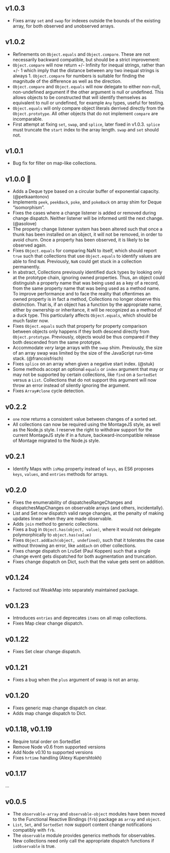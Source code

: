 
## v1.0.3

-   Fixes array `set` and `swap` for indexes outside the bounds of the existing
    array, for both observed and unobserved arrays.

## v1.0.2

-   Refinements on `Object.equals` and `Object.compare`. These are not
    necessarily backward compatible, but should be a strict improvement:
-   `Object.compare` will now return +/- Infinity for inequal strings,
    rather than +/- 1 which imply that the distance between any two inequal
    strings is always 1. `Object.compare` for numbers is suitable for finding
    the magnitude of the difference as well as the direction.
-   `Object.compare` and `Object.equals` will now delegate to either non-null,
    non-undefined argument if the other argument is null or undefined.
    This allows objects to be constructed that will identify themselves
    as equivalent to null or undefined, for example `Any` types, useful for
    testing.
-   `Object.equals` will only compare object literals derrived directly from the
    `Object.prototype`. All other objects that do not implement `compare` are
    incomparable.
-   First attempt at fixing `set`, `swap`, and `splice`, later fixed in v1.0.3.
    `splice` must truncate the `start` index to the array length. `swap` and
    `set` should not.

## v1.0.1

-   Bug fix for filter on map-like collections.

## v1.0.0 :cake:

-   Adds a Deque type based on a circular buffer of exponential
    capacity.  (@petkaantonov)
-   Implements `peek`, `peekBack`, `poke`, and `pokeBack` on array
    shim for Deque “isomorphism”.
-   Fixes the cases where a change listener is added or removed during
    change dispatch. Neither listener will be informed until the next
    change. (@asolove)
-   The property change listener system has been altered such that
    once a thunk has been installed on an object, it will not be
    removed, in order to avoid churn. Once a property has been
    observed, it is likely to be observed again.
-   Fixes `Object.equals` for comparing NaN to itself, which should
    report `true` such that collections that use `Object.equals` to
    identify values are able to find `NaN`. Previously, `NaN` could
    get stuck in a collection permanently.
-   In abstract, Collections previously identified duck types by
    looking only at the prototype chain, ignoring owned properties.
    Thus, an object could distinguish a property name that was being
    used as a key of a record, from the same property name that was
    being used as a method name. To improve performance and to face
    the reality that oftentimes an owned property is in fact a method,
    Collections no longer observe this distinction. That is, if an
    object has a function by the appropriate name, either by ownership
    or inheritance, it will be recognized as a method of a duck type.
    This particularly affects `Object.equals`, which should be much
    faster now.
-   Fixes `Object.equals` such that property for property comparison
    between objects only happens if they both descend directly from
    `Object.prototype`. Previously, objects would be thus compared if
    they both descended from the same prototype.
-   Accommodate *very* large arrays with the `swap` shim. Previously,
    the size of an array swap was limited by the size of the
    JavaScript run-time stack. (@francoisfrisch)
-   Fixes `splice` on an array when given a negative start index.
    (@stuk)
-   Some methods accept an optional `equals` or `index` argument
    that may or may not be supported by certain collections, like
    `find` on a `SortedSet` versus a `List`. Collections that do not
    support this argument will now throw an error instead of silently
    ignoring the argument.
-   Fixes `Array#clone` cycle detection.

## v0.2.2

-   `one` now returns a consistent value between changes of a sorted
    set.
-   All collections can now be required using the MontageJS style, as
    well as the Node.js style. I reserve the right to withdraw support
    for the current MontageJS style if in a future,
    backward-incompatible release of Montage migrated to the Node.js
    style.

## v0.2.1

-   Identify Maps with `isMap` property instead of `keys`, as ES6
    proposes `keys`, `values`, and `entries` methods for arrays.

## v0.2.0

-   Fixes the enumerability of dispatchesRangeChanges and
    dispatchesMapChanges on observable arrays (and others,
    incidentally).
-   List and Set now dispatch valid range changes, at the penalty of
    making updates linear when they are made observable.
-   Adds `join` method to generic collections.
-   Fixes a bug in `Object.has(object, value)`, where it would not
    delegate polymorphically to `object.has(value)`
-   Fixes `Object.addEach(object, undefined)`, such that it tolerates
    the case without throwing an error, like `addEach` on other
    collections.
-   Fixes change dispatch on LruSet (Paul Koppen) such that a single
    change event gets dispatched for both augmentation and truncation.
-   Fixes change dispatch on Dict, such that the value gets sent on
    addition.

## v0.1.24

-   Factored out WeakMap into separately maintained package.

## v0.1.23

-   Introduces `entries` and deprecates `items` on all map collections.
-   Fixes Map clear change dispatch.

## v0.1.22

-   Fixes Set clear change dispatch.

## v0.1.21

-   Fixes a bug when the `plus` argument of swap is not an array.

## v0.1.20

-   Fixes generic map change dispatch on clear.
-   Adds map change dispatch to Dict.

## v0.1.18, v0.1.19

-   Require total order on SortedSet
-   Remove Node v0.6 from supported versions
-   Add Node v0.10 to supported versions
-   Fixes `hrtime` handling (Alexy Kupershtokh)

## v0.1.17

...

## v0.0.5

-   The `observable-array` and `observable-object` modules have been
    moved to the Functional Reactive Bindings (`frb`) package as `array`
    and `object`.
-   `List`, `Set`, and `SortedSet` now support content change
    notifications compatibly with `frb`.
-   The `observable` module provides generics methods for observables.
    New collections need only call the appropriate dispatch functions if
    `isObservable` is true.

